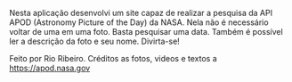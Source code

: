 Nesta aplicação desenvolvi um site capaz de realizar a pesquisa da API APOD (Astronomy Picture of the Day) da NASA. Nela não é necessário voltar de uma em uma foto. Basta pesquisar uma data. Também é possível ler a descrição da foto e seu nome. Divirta-se!

Feito por Rio Ribeiro.
Créditos as fotos, videos e textos a https://apod.nasa.gov